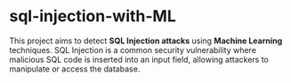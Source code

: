 # sql-injection-with-ML
This project aims to detect **SQL Injection attacks** using **Machine Learning** techniques. SQL Injection is a common security vulnerability where malicious SQL code is inserted into an input field, allowing attackers to manipulate or access the database.
